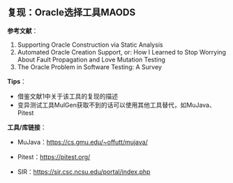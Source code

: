 ## 复现：Oracle选择工具MAODS  

**参考文献**：

1. Supporting Oracle Construction via Static Analysis
2. Automated Oracle Creation Support, or: How I Learned to Stop Worrying About Fault Propagation and Love Mutation Testing      
3. The Oracle Problem in Software Testing: A Survey  

**Tips**：

- 借鉴文献1中关于该工具的复现的描述
- 变异测试工具MulGen获取不到的话可以使用其他工具替代，如MuJava、Pitest

**工具/库链接**：

- MuJava：https://cs.gmu.edu/~offutt/mujava/
- Pitest：https://pitest.org/

- SIR：https://sir.csc.ncsu.edu/portal/index.php

